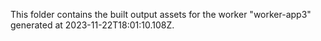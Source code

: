 This folder contains the built output assets for the worker "worker-app3" generated at 2023-11-22T18:01:10.108Z.